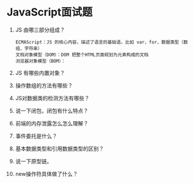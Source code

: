 # JavaScript面试题

1. JS 由哪三部分组成？

   ```
   ECMAScript：JS 的核心内容，描述了语言的基础语，比如 var，for，数据类型（数组、字符串）
   文档对象模型（DOM）：DOM 把整个HTML页面规划为元素构成的文档
   浏览器对象模型（BOM）：
   ```

   

2. JS 有哪些内置对象？

3. 操作数组的方法有哪些？

4. JS对数据类的检测方法有哪些？

5. 说一下闭包，闭包有什么特点？

6. 前端的内存泄露怎么怎么理解？

7. 事件委托是什么？

8. 基本数据类型和引用数据类型的区别？

9. 说一下原型链。

10. new操作符具体做了什么？